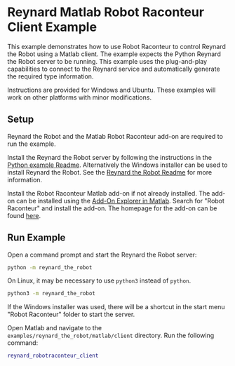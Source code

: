 # Reynard Matlab Robot Raconteur Client Example

This example demonstrates how to use Robot Raconteur to control Reynard the Robot using a Matlab client. The
example expects the Python Reynard the Robot server to be running. This example uses the plug-and-play capabilities
to connect to the Reynard service and automatically generate the required type information.

Instructions are provided for Windows and Ubuntu. These examples will work on other platforms with minor modifications.

## Setup

Reynard the Robot and the Matlab Robot Raconteur add-on are required to run the example.

Install the Reynard the Robot server by following the instructions in the [Python example Readme](../../python/client/README.md).
Alternatively the Windows installer can be used to install Reynard the Robot. See the
[Reynard the Robot Readme](https://github.com/robotraconteur/reynard-the-robot/blob/master/README.md)
for more information.

Install the Robot Raconteur Matlab add-on if not already installed. The add-on can be installed using
the [Add-On Explorer in Matlab](https://www.mathworks.com/products/matlab/add-on-explorer.html).
Search for "Robot Raconteur" and install the add-on. The homepage for the add-on
can be found [here](https://www.mathworks.com/matlabcentral/fileexchange/80509-robot-raconteur-matlab).

## Run Example

Open a command prompt and start the Reynard the Robot server:

```cmd
python -m reynard_the_robot
```

On Linux, it may be necessary to use `python3` instead of `python`.

```bash
python3 -m reynard_the_robot
```

If the Windows installer was used, there will be a shortcut in the start menu "Robot Raconteur" folder to start the server.

Open Matlab and navigate to the `examples/reynard_the_robot/matlab/client` directory. Run the following command:

```matlab
reynard_robotraconteur_client
```
